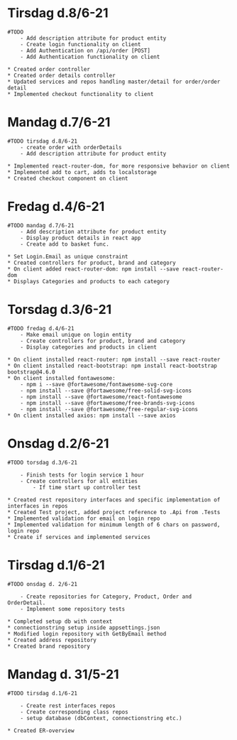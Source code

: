 # Tirsdag d.8/6-21
	#TODO
		- Add description attribute for product entity
		- Create login functionality on client
		- Add Authentication on /api/order [POST]
		- Add Authentication functionality on client

	* Created order controller
	* Created order details controller 
	* Updated services and repos handling master/detail for order/order detail
	* Implemented checkout functionality to client


# Mandag d.7/6-21
	#TODO tirsdag d.8/6-21
		- create order with orderDetails
		- Add description attribute for product entity

	* Implemented react-router-dom, for more responsive behavior on client
	* Implemented add to cart, adds to localstorage
	* Created checkout component on client

# Fredag d.4/6-21
	#TODO mandag d.7/6-21
		- Add description attribute for product entity
		- Display product details in react app
		- Create add to basket func.

	* Set Login.Email as unique constraint
	* Created controllers for product, brand and category
	* On client added react-router-dom: npm install --save react-router-dom
	* Displays Categories and products to each category


# Torsdag d.3/6-21
	#TODO fredag d.4/6-21
		- Make email unique on login entity
		- Create controllers for product, brand and category
		- Display categories and products in client

	* On client installed react-router: npm install --save react-router
	* On client installed react-bootstrap: npm install react-bootstrap bootstrap@4.6.0
	* On client installed fontawesome: 
		- npm i --save @fortawesome/fontawesome-svg-core
		- npm install --save @fortawesome/free-solid-svg-icons
		- npm install --save @fortawesome/react-fontawesome
		- npm install --save @fortawesome/free-brands-svg-icons
		- npm install --save @fortawesome/free-regular-svg-icons
	* On client installed axios: npm install --save axios

# Onsdag d.2/6-21
	#TODO torsdag d.3/6-21
		
		- Finish tests for login service 1 hour
		- Create controllers for all entities
			- If time start up controller test

	* Created rest repository interfaces and specific implementation of interfaces in repos
	* Created Test project, added project reference to .Api from .Tests
	* Implemented validation for email on login repo
	* Implemented validation for minimum length of 6 chars on password, login repo
	* Create if services and implemented services
	

# Tirsdag d.1/6-21
	#TODO onsdag d. 2/6-21

		- Create repositories for Category, Product, Order and OrderDetail.
		- Implement some repository tests

	* Completed setup db with context
	* connectionstring setup inside appsettings.json
	* Modified login repository with GetByEmail method
	* Created address repository
	* Created brand repository


# Mandag d. 31/5-21
	#TODO tirsdag d.1/6-21

		- Create rest interfaces repos
		- Create corresponding class repos
		- setup database (dbContext, connectionstring etc.)

	* Created ER-overview
